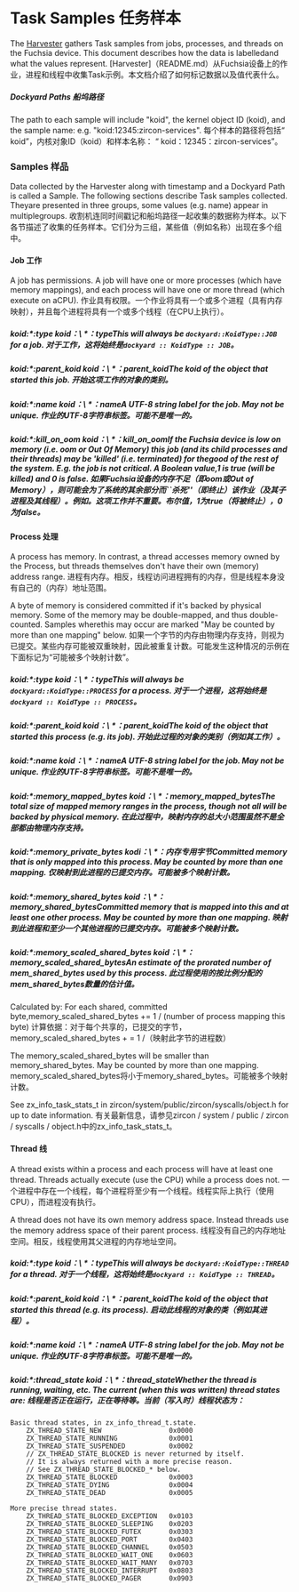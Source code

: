  
# Task Samples  任务样本 

The [Harvester](README.md) gathers Task samples from jobs, processes, and threads on the Fuchsia device. This document describes how the data is labelledand what the values represent. [Harvester]（README.md）从Fuchsia设备上的作业，进程和线程中收集Task示例。本文档介绍了如何标记数据以及值代表什么。

 
##### Dockyard Paths  船坞路径 

The path to each sample will include "koid", the kernel object ID (koid), and the sample name: e.g. "koid:12345:zircon-services". 每个样本的路径将包括“ koid”，内核对象ID（koid）和样本名称： “ koid：12345：zircon-services”。

 
### Samples  样品 

Data collected by the Harvester along with timestamp and a Dockyard Path is called a Sample. The following sections describe Task samples collected. Theyare presented in three groups, some values (e.g. name) appear in multiplegroups. 收割机连同时间戳记和船坞路径一起收集的数据称为样本。以下各节描述了收集的任务样本。它们分为三组，某些值（例如名称）出现在多个组中。

 
#### Job  工作 

A job has permissions. A job will have one or more processes (which have memory mappings), and each process will have one or more thread (which execute on aCPU). 作业具有权限。一个作业将具有一个或多个进程（具有内存映射），并且每个进程将具有一个或多个线程（在CPU上执行）。

 
##### koid:\*:type  koid：\ *：typeThis will always be `dockyard::KoidType::JOB` for a job.  对于工作，这将始终是`dockyard :: KoidType :: JOB`。

 
##### koid:\*:parent_koid  koid：\ *：parent_koidThe koid of the object that started this job.  开始这项工作的对象的类别。

 
##### koid:\*:name  koid：\ *：nameA UTF-8 string label for the job. May not be unique.  作业的UTF-8字符串标签。可能不是唯一的。

 
##### koid:\*:kill_on_oom  koid：\ *：kill_on_oomIf the Fuchsia device is low on memory (i.e. oom or Out Of Memory) this job (and its child processes and their threads) may be 'killed' (i.e. terminated) for thegood of the rest of the system. E.g. the job is not critical. A Boolean value,1 is true (will be killed) and 0 is false. 如果Fuchsia设备的内存不足（即oom或Out of Memory），则可能会为了系统的其余部分而``杀死''（即终止）该作业（及其子进程及其线程）。例如。这项工作并不重要。布尔值，1为true（将被终止），0为false。

 
#### Process  处理 

A process has memory. In contrast, a thread accesses memory owned by the Process, but threads themselves don't have their own (memory) address range. 进程有内存。相反，线程访问进程拥有的内存，但是线程本身没有自己的（内存）地址范围。

A byte of memory is considered committed if it's backed by physical memory. Some of the memory may be double-mapped, and thus double-counted. Samples wherethis may occur are marked "May be counted by more than one mapping" below. 如果一个字节的内存由物理内存支持，则视为已提交。某些内存可能被双重映射，因此被重复计数。可能发生这种情况的示例在下面标记为“可能被多个映射计数”。

 
##### koid:\*:type  koid：\ *：typeThis will always be `dockyard::KoidType::PROCESS` for a process.  对于一个进程，这将始终是`dockyard :: KoidType :: PROCESS`。

 
##### koid:\*:parent_koid  koid：\ *：parent_koidThe koid of the object that started this process (e.g. its job).  开始此过程的对象的类别（例如其工作）。

 
##### koid:\*:name  koid：\ *：nameA UTF-8 string label for the job. May not be unique.  作业的UTF-8字符串标签。可能不是唯一的。

 
##### koid:\*:memory_mapped_bytes  koid：\ *：memory_mapped_bytesThe total size of mapped memory ranges in the process, though not all will be backed by physical memory. 在此过程中，映射内存的总大小范围虽然不是全部都由物理内存支持。

 
##### koid:\*:memory_private_bytes  kodi：\ *：内存专用字节Committed memory that is only mapped into this process. May be counted by more than one mapping. 仅映射到此进程的已提交内存。可能被多个映射计数。

 
##### koid:\*:memory_shared_bytes  koid：\ *：memory_shared_bytesCommitted memory that is mapped into this and at least one other process. May be counted by more than one mapping. 映射到此进程和至少一个其他进程的已提交内存。可能被多个映射计数。

 
##### koid:\*:memory_scaled_shared_bytes  koid：\ *：memory_scaled_shared_bytesAn estimate of the prorated number of mem_shared_bytes used by this process.  此过程使用的按比例分配的mem_shared_bytes数量的估计值。

Calculated by: For each shared, committed byte,memory_scaled_shared_bytes += 1 / (number of process mapping this byte) 计算依据：对于每个共享的，已提交的字节，memory_scaled_shared_bytes + = 1 /（映射此字节的进程数）

The memory_scaled_shared_bytes will be smaller than memory_shared_bytes. May be counted by more than one mapping. memory_scaled_shared_bytes将小于memory_shared_bytes。可能被多个映射计数。

See zx_info_task_stats_t in zircon/system/public/zircon/syscalls/object.h for up to date information. 有关最新信息，请参见zircon / system / public / zircon / syscalls / object.h中的zx_info_task_stats_t。

 
#### Thread  线 

A thread exists within a process and each process will have at least one thread. Threads actually execute (use the CPU) while a process does not. 一个进程中存在一个线程，每个进程将至少有一个线程。线程实际上执行（使用CPU），而进程没有执行。

A thread does not have its own memory address space. Instead threads use the memory address space of their parent process. 线程没有自己的内存地址空间。相反，线程使用其父进程的内存地址空间。

 
##### koid:\*:type  koid：\ *：typeThis will always be `dockyard::KoidType::THREAD` for a thread.  对于一个线程，这将始终是`dockyard :: KoidType :: THREAD`。

 
##### koid:\*:parent_koid  koid：\ *：parent_koidThe koid of the object that started this thread (e.g. its process).  启动此线程的对象的类（例如其进程）。

 
##### koid:\*:name  koid：\ *：nameA UTF-8 string label for the job. May not be unique.  作业的UTF-8字符串标签。可能不是唯一的。

 
##### koid:\*:thread_state  koid：\ *：thread_stateWhether the thread is running, waiting, etc. The current (when this was written) thread states are: 线程是否正在运行，正在等待等。当前（写入时）线程状态为：

```
Basic thread states, in zx_info_thread_t.state.
    ZX_THREAD_STATE_NEW                 0x0000
    ZX_THREAD_STATE_RUNNING             0x0001
    ZX_THREAD_STATE_SUSPENDED           0x0002
    // ZX_THREAD_STATE_BLOCKED is never returned by itself.
    // It is always returned with a more precise reason.
    // See ZX_THREAD_STATE_BLOCKED_* below.
    ZX_THREAD_STATE_BLOCKED             0x0003
    ZX_THREAD_STATE_DYING               0x0004
    ZX_THREAD_STATE_DEAD                0x0005

More precise thread states.
    ZX_THREAD_STATE_BLOCKED_EXCEPTION   0x0103
    ZX_THREAD_STATE_BLOCKED_SLEEPING    0x0203
    ZX_THREAD_STATE_BLOCKED_FUTEX       0x0303
    ZX_THREAD_STATE_BLOCKED_PORT        0x0403
    ZX_THREAD_STATE_BLOCKED_CHANNEL     0x0503
    ZX_THREAD_STATE_BLOCKED_WAIT_ONE    0x0603
    ZX_THREAD_STATE_BLOCKED_WAIT_MANY   0x0703
    ZX_THREAD_STATE_BLOCKED_INTERRUPT   0x0803
    ZX_THREAD_STATE_BLOCKED_PAGER       0x0903
```
 


